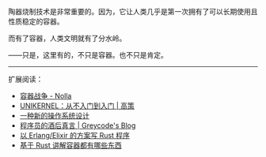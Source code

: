 陶器烧制技术是非常重要的。因为，它让人类几乎是第一次拥有了可以长期使用且性质稳定的容器。

而有了容器，人类文明就有了分水岭。

——只是，这里有的，不只是容器。也不只是肯定。

--------

扩展阅读：

- [容器战争 - Nolla](https://cmgs.me/life/container-war)
- [UNIKERNEL：从不入门到入门 | 高策](https://gaocegege.com/Blog/%E5%AE%89%E5%88%A9/unikernel-book)
- [一种新的操作系统设计](https://www.yinwang.org/blog-cn/2013/04/14/os-design)
- [程序员的酒后真言 | Greycode's Blog](https://greycode.top/posts/a98d5ec3509f483e80919ca2e09bda1b/)
- [以 Erlang/Elixir 的方案写 Rust 程序](https://lunatic.solutions/blog/writing-rust-the-elixir-way/)
- [基于 Rust 讲解容器都有哪些东西](https://litchipi.github.io/series/container_in_rust)
